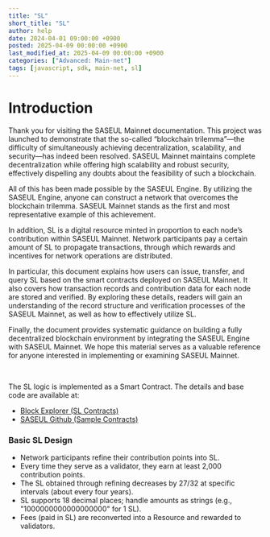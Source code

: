 ```yaml
---
title: "SL"
short_title: "SL"
author: help
date: 2024-04-01 09:00:00 +0900
posted: 2025-04-09 00:00:00 +0900
last_modified_at: 2025-04-09 00:00:00 +0900
categories: ["Advanced: Main-net"]
tags: [javascript, sdk, main-net, sl]
---
```


# Introduction

Thank you for visiting the SASEUL Mainnet documentation. 
This project was launched to demonstrate that the so-called 
“blockchain trilemma”—the difficulty of simultaneously achieving 
decentralization, scalability, and security—has indeed been resolved. 
SASEUL Mainnet maintains complete decentralization while offering high scalability and robust security, 
effectively dispelling any doubts about the feasibility of such a blockchain.

All of this has been made possible by the SASEUL Engine. 
By utilizing the SASEUL Engine, anyone can construct a network that overcomes the blockchain trilemma. 
SASEUL Mainnet stands as the first and most representative example of this achievement.

In addition, SL is a digital resource minted in proportion to each node’s contribution within SASEUL Mainnet. 
Network participants pay a certain amount of SL to propagate transactions, 
through which rewards and incentives for network operations are distributed.

In particular, this document explains how users can issue, transfer, 
and query SL based on the smart contracts deployed on SASEUL Mainnet. 
It also covers how transaction records and contribution data for each node are stored and verified. 
By exploring these details, readers will gain an understanding of the record structure 
and verification processes of the SASEUL Mainnet, as well as how to effectively utilize SL.

Finally, the document provides systematic guidance on building a fully decentralized blockchain environment 
by integrating the SASEUL Engine with SASEUL Mainnet. 
We hope this material serves as a valuable reference for anyone interested in implementing or examining SASEUL Mainnet.

<br>

The SL logic is implemented as a Smart Contract. The details and base code are available at:
- [Block Explorer (SL Contracts)](https://explorer.saseul.com/?ic=ctm&h=19bd191ea2da3fd599528b4b831206ec5cf958d6cdbea0188a22d7d44673dd58&ia=list)
- [SASEUL Github (Sample Contracts)](https://github.com/saseul/sample-contracts/tree/master/system/sl)


### Basic SL Design

- Network participants refine their contribution points into SL.
- Every time they serve as a validator, they earn at least 2,000 contribution points.
- The SL obtained through refining decreases by 27/32 at specific intervals (about every four years).
- SL supports 18 decimal places; handle amounts as strings (e.g., "1000000000000000000" for 1 SL).
- Fees (paid in SL) are reconverted into a Resource and rewarded to validators.